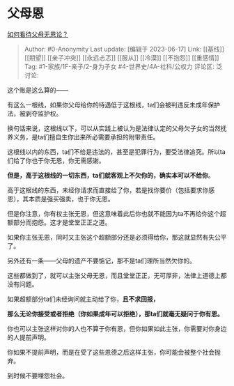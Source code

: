 # 父母恩
[如何看待父母无恩论？](https://www.zhihu.com/question/26860040/answer/2515001052)

> Author: #0-Anonymity
> Last update: [编辑于 2023-06-17]
> Link: [[基线]] [[期望]] [[亲子冲突]] [[永远忐忑]] [[服从]] [[冷漠]] [[不抱怨]] [[重感情]]
> Tag: #1-家族/1F-亲子/2-身为子女 #4-世界史/4A-社科/公权力
> 评论区:
> 泛讨论:

这个账是这么算的——

有这么一根线，如果你父母给你的待遇低于这根线，ta们会被判违反未成年保护法，被剥夺监护权。

换句话来说，这根线以下，可以从实践上被认为是法律认定的父母欠子女的当然抚养义务，是ta们擅自生你出来所必需要承担的附带责任。

这根线以内的东西，ta们不给是违法的，甚至是犯罪行为，要受法律追究。所以ta们给了你也于你无恩，你无需感谢。

**但是，高于这根线的一切东西，ta们就客观上不欠你的，确实本可以不给你**。

高于这根线的东西，未经你请求而直接给了你，若是找你要价（包括要求你感恩），其本质是强买强卖，也于你无恩。

但是你注意，你有权主张无恩，但这意味着此后你也就不能因为ta不再给你这个超额部分而抱怨。这才是堂堂正正之道。

如果你主张无恩，同时又主张这个超额部分还是必须得给你，那这就显然有失公平了。

另外还有一条——父母的遗产不要惦记，那不是ta们理所当然欠你的。

这些都做到了，就可以主张父母无恩，而且堂堂正正，无可厚非，法律上道德上都没有问题。

如果超额部分ta们未经询问就主动给了你，**且不求回报，**

**那么无论你接受或者拒绝（你如果成年可以拒绝），那ta们就毫无疑问于你有恩。**

你也可以主张这样对你的人也不算于你有恩，但你如果如此主张，你需要对你身边的人提前声明。

你如果不提前声明，而是在受了这些恩德之后这样主张，你可能会被整个社会抛弃。

到时候不要埋怨社会。